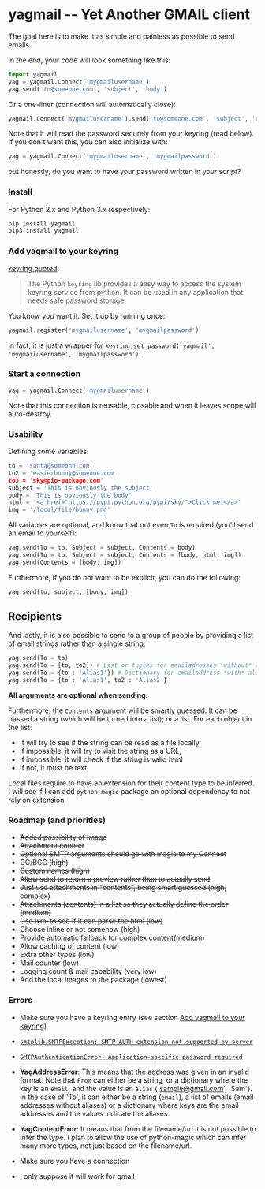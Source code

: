 # yagmail -- Yet Another GMAIL client

The goal here is to make it as simple and painless as possible to send emails.

In the end, your code will look something like this:

```python
import yagmail
yag = yagmail.Connect('mygmailusername')
yag.send('to@someone.com', 'subject', 'body')
```

Or a one-liner (connection will automatically close):
```python
yagmail.Connect('mygmailusername').send('to@someone.com', 'subject', 'body')
```

Note that it will read the password securely from your keyring (read below). If you don't want this, you can also initialize with:

```python
yag = yagmail.Connect('mygmailusername', 'mygmailpassword')
```

but honestly, do you want to have your password written in your script?

### Install

For Python 2.x and Python 3.x respectively:

```python
pip install yagmail
pip3 install yagmail
```

### Add yagmail to your keyring

[keyring quoted](https://pypi.python.org/pypi/keyring#what-is-python-keyring-lib):
> The Python `keyring` lib provides a easy way to access the system keyring service from python. It can be used in any application that needs safe password storage. 

You know you want it. Set it up by running once:

```python
yagmail.register('mygmailusername', 'mygmailpassword')
```

In fact, it is just a wrapper for `keyring.set_password('yagmail', 'mygmailusername', 'mygmailpassword')`.

### Start a connection

```python
yag = yagmail.Connect('mygmailusername')
```

Note that this connection is reusable, closable and when it leaves scope will auto-destroy.

### Usability 

Defining some variables:

```python
to = 'santa@someone.com'
to2 = 'easterbunny@someone.com
to3 = 'sky@pip-package.com'
subject = 'This is obviously the subject'
body = 'This is obviously the body'
html = '<a href="https://pypi.python.org/pypi/sky/">Click me!</a>'
img = '/local/file/bunny.png'
```

All variables are optional, and know that not even `To` is required (you'll send an email to yourself):

```python
yag.send(To = to, Subject = subject, Contents = body)
yag.send(To = to, Subject = subject, Contents = [body, html, img])
yag.send(Contents = [body, img])
```

Furthermore, if you do not want to be explicit, you can do the following:

```python
yag.send(to, subject, [body, img])
```

## Recipients

And lastly, it is also possible to send to a group of people by providing a list of email strings rather than a single string:

```python
yag.send(To = to) 
yag.send(To = [to, to2]) # List or tuples for emailadresses *without* aliases
yag.send(To = {to : 'Alias1'}) # Dictionary for emailaddress *with* aliases
yag.send(To = {to : 'Alias1', to2 : 'Alias2'}
```

**All arguments are optional when sending.**

Furthermore, the `Contents` argument will be smartly guessed. It can be passed a string (which will be turned into a list); or a list. For each object in the list:

- It will try to see if the string can be read as a file locally,
- if impossible, it will try to visit the string as a URL,
- if impossible, it will check if the string is valid html
- if not, it must be text.

Local files require to have an extension for their content type to be inferred. I will see if I can add `python-magic` package an optional dependency to not rely on extension.

### Roadmap (and priorities)

- ~~Added possibility of Image~~
- ~~Attachment counter~~
- ~~Optional SMTP arguments should go with magic to my Connect~~
- ~~CC/BCC (high)~~
- ~~Custom names (high)~~
- ~~Allow send to return a preview rather than to actually send~~
- ~~Just use attachments in "contents", being smart guessed (high, complex)~~
- ~~Attachments (contents) in a list so they actually define the order (medium)~~
- ~~Use lxml to see if it can parse the html (low)~~
- Choose inline or not somehow (high)
- Provide automatic fallback for complex content(medium)
- Allow caching of content (low)
- Extra other types (low)
- Mail counter (low)
- Logging count & mail capability (very low)
- Add the local images to the package (lowest)

### Errors

- Make sure you have a keyring entry (see section [Add yagmail to your keyring](add-yagmail-to-your-keyring))

- [`smtplib.SMTPException: SMTP AUTH extension not supported by server`](http://stackoverflow.com/questions/10147455/trying-to-send-email-gmail-as-mail-provider-using-python)

- [`SMTPAuthenticationError: Application-specific password required`](https://support.google.com/accounts/answer/185833)

- **YagAddressError**: This means that the address was given in an invalid format. Note that `From` can either be a string, or a dictionary where the key is an `email`, and the value is an `alias` {'sample@gmail.com', 'Sam'}. In the case of 'To', it can either be a string (`email`), a list of emails (email addresses without aliases) or a dictionary where keys are the email addresses and the values indicate the aliases.

- **YagContentError**: It means that from the filename/url it is not possible to infer the type. I plan to allow the use of python-magic which can infer many more types, not just based on the filename/url.   

- Make sure you have a connection

- I only suppose it will work for gmail
